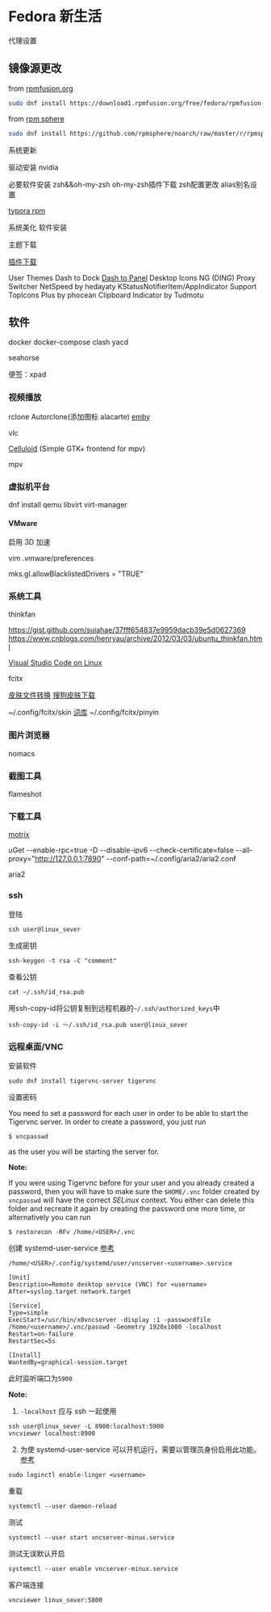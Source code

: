 # Fedora 新生活

代理设置

## 镜像源更改

from [rpmfusion.org](https://rpmfusion.org/Configuration)

```bash
sudo dnf install https://download1.rpmfusion.org/free/fedora/rpmfusion-free-release-$(rpm -E %fedora).noarch.rpm https://download1.rpmfusion.org/nonfree/fedora/rpmfusion-nonfree-release-$(rpm -E %fedora).noarch.rpm
```

from [rpm sphere](https://rpmsphere.github.io/)
```bash
sudo dnf install https://github.com/rpmsphere/noarch/raw/master/r/rpmsphere-release-32-1.noarch.rpm
```

系统更新

驱动安装
nvidia

必要软件安装
zsh&&oh-my-zsh
oh-my-zsh插件下载
zsh配置更改
alias别名设置

[typora rpm](https://github.com/RPM-Outpost/typora)

系统美化
软件安装

主题下载

[插件下载](https://extensions.gnome.org/)

User Themes
Dash to Dock
[Dash to Panel](https://github.com/home-sweet-gnome/dash-to-panel)
Desktop Icons NG (DING)
Proxy Switcher
NetSpeed by hedayaty
KStatusNotifierItem/AppIndicator Support
TopIcons Plus by phocean
Clipboard Indicator by Tudmotu

## 软件

docker
docker-compose
clash
yacd

seahorse

便签：xpad

### 视频播放

rclone
Autorclone(添加图标 alacarte)
[emby](https://github.com/MediaBrowser/Emby.Releases/releases)

vlc

[Celluloid](https://celluloid-player.github.io/) (Simple GTK+ frontend for mpv)

mpv

### 虚拟机平台

dnf install qemu libvirt virt-manager

#### VMware

启用 3D 加速

vim .vmware/preferences

mks.gl.allowBlacklistedDrivers = "TRUE"

### 系统工具

thinkfan

https://gist.github.com/suiahae/37fff654837e9959dacb39e5d0627369
https://www.cnblogs.com/henryau/archive/2012/03/03/ubuntu_thinkfan.html

[Visual Studio Code on Linux](https://code.visualstudio.com/docs/setup/linux)

fcitx

[皮肤文件转换](https://github.com/VOID001/ssf2fcitx) [搜狗皮肤下载](https://pinyin.sogou.com/skins/)

~/.config/fcitx/skin
[词库](https://www.cnblogs.com/luoshuitianyi/p/11669619.html)
~/.config/fcitx/pinyin

### 图片浏览器

nomacs

### 截图工具

flameshot

### 下载工具

[motrix](https://github.com/agalwood/Motrix/releases)

uGet
--enable-rpc=true -D --disable-ipv6 --check-certificate=false --all-proxy="http://127.0.0.1:7890" --conf-path=~/.config/aria2/aria2.conf

aria2

### ssh

登陆

```
ssh user@linux_sever
```

生成密钥

```
ssh-keygen -t rsa -C "comment"
```

查看公钥

```
cat ~/.ssh/id_rsa.pub
```

用ssh-copy-id将公钥复制到远程机器的`~/.ssh/authorized_keys`中

```
ssh-copy-id -i ～/.ssh/id_rsa.pub user@linux_sever
```

### 远程桌面/VNC

安装软件

```
sudo dnf install tigervnc-server tigervnc
```

设置密码

You need to set a password for each user in order to be able to start the 
Tigervnc server. In order to create a password, you just run

```
$ vncpasswd
```

as the user you will be starting the server for. 

**Note:**

If you were using Tigervnc before for your user and you already created a password, then you will have to make sure the `$HOME/.vnc` folder created by `vncpasswd` will have the correct *SELinux* context. You either can delete this folder and recreate it again by creating the password one more time, or alternatively you can run

```
$ restorecon -RFv /home/<USER>/.vnc
```

创建 systemd-user-service [参考](http://www.jinbuguo.com/systemd/systemd.service.html)

`/home/<USER>/.config/systemd/user/vncserver-<username>.service`

```
[Unit]
Description=Remote desktop service (VNC) for <username>
After=syslog.target network.target

[Service]
Type=simple
ExecStart=/usr/bin/x0vncserver -display :1 -passwordfile /home/<username>/.vnc/passwd -Geometry 1920x1080 -localhost
Restart=on-failure
RestartSec=5s

[Install]
WantedBy=graphical-session.target
```

此时监听端口为`5900`

**Note:** 

1. `-localhost` 应与 ssh 一起使用

```
ssh user@linux_sever -L 8900:localhost:5900
vncviewer localhost:8900
```

2. 为使 systemd-user-service 可以开机运行，需要以管理员身份启用此功能。[参考](https://serverfault.com/questions/739451/systemd-user-service-doesnt-autorun-on-user-login)

```
sudo loginctl enable-linger <username>
```

重载

```
systemctl --user daemon-reload
```

测试

```
systemctl --user start vncserver-minux.service 
```

测试无误默认开启

```
systemctl --user enable vncserver-minux.service
```

客户端连接

```
vncviewer linux_sever:5800
```



